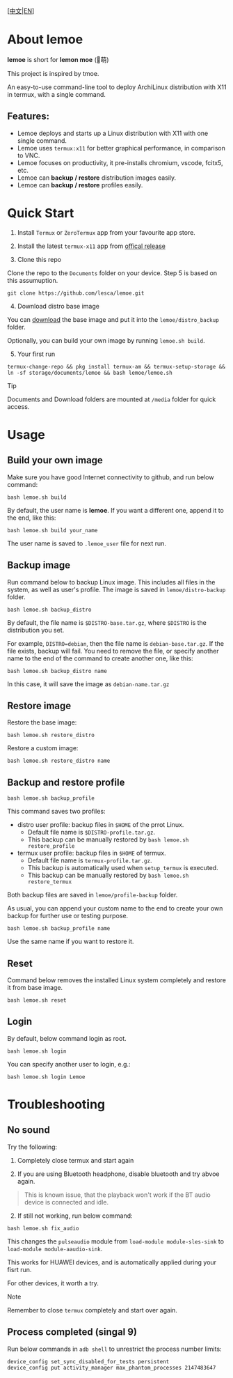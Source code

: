[[中文](README_CN.md)|[EN](README.md)]

# About **lemoe**

**lemoe** is short for **lemon moe** (🍋萌)

This project is inspired by tmoe.

An easy-to-use command-line tool to deploy ArchiLinux distribution with X11 in termux, with a single command. 

## Features:

* Lemoe deploys and starts up a Linux distribution with X11 with one single command.
* Lemoe uses `termux:x11` for better graphical performance, in comparison to VNC.
* Lemoe focuses on productivity, it pre-installs chromium, vscode, fcitx5, etc.
* Lemoe can **backup / restore** distribution images easily.
* Lemoe can **backup / restore** profiles easily.



# Quick Start

1. Install `Termux` or `ZeroTermux` app from your favourite app store.

2. Install the latest `termux-x11` app from [offical release](https://github.com/termux/termux-x11/releases)

3. Clone this repo

Clone the repo to the `Documents` folder on your device. Step 5 is based on this assumuption. 

```
git clone https://github.com/lesca/lemoe.git
```

4. Download distro base image

You can [download](https://github.com/lesca/lemoe/wiki/Download) the base image and put it into the `lemoe/distro_backup` folder.

Optionally, you can build your own image by running `lemoe.sh build`.

5. Your first run

```
termux-change-repo && pkg install termux-am && termux-setup-storage && ln -sf storage/documents/lemoe && bash lemoe/lemoe.sh
```

> [!TIP]
> Documents and Download folders are mounted at `/media` folder for quick access.

# Usage

## Build your own image

Make sure you have good Internet connectivity to github, and run below command:

```
bash lemoe.sh build
``` 

By default, the user name is **lemoe**. If you want a different one, append it to the end, like this:

```
bash lemoe.sh build your_name
```

The user name is saved to `.lemoe_user` file for next run.

## Backup image

Run command below to backup Linux image. This includes all files in the system, as well as user's profile. The image is saved in `lemoe/distro-backup` folder.

```
bash lemoe.sh backup_distro
```

By default, the file name is `$DISTRO-base.tar.gz`, where `$DISTRO` is the distribution you set. 

For example, `DISTRO=debian`, then the file name is `debian-base.tar.gz`. If the file exists, backup will fail. You need to remove the file, or specify another name to the end of the command to create another one, like this:

```
bash lemoe.sh backup_distro name
```

In this case, it will save the image as `debian-name.tar.gz`

## Restore image

Restore the base image:

```
bash lemoe.sh restore_distro
```

Restore a custom image:

```
bash lemoe.sh restore_distro name
```

## Backup and restore profile

```
bash lemoe.sh backup_profile
```

This command saves two profiles:

* distro user profile: backup files in `$HOME` of the prrot Linux. 
  * Default file name is `$DISTRO-profile.tar.gz`.
  * This backup can be manually restored by `bash lemoe.sh restore_profile`
* termux user profile: backup files in `$HOME` of termux.
  * Default file name is `termux-profile.tar.gz`.
  * This backup is automatically used when `setup_termux` is executed. 
  * This backup can be manually restored by `bash lemoe.sh restore_termux`

Both backup files are saved in `lemoe/profile-backup` folder.

As usual, you can append your custom name to the end to create your own backup for further use or testing purpose. 

```
bash lemoe.sh backup_profile name
```

Use the same name if you want to restore it.

## Reset

Command below removes the installed Linux system completely and restore it from base image.

```
bash lemoe.sh reset
```

## Login 

By default, below command login as root.

```
bash lemoe.sh login
```

You can specify another user to login, e.g.:

```
bash lemoe.sh login Lemoe
```


# Troubleshooting

## No sound

Try the following:

1. Completely close termux and start again

2. If you are using Bluetooth headphone, disable bluetooth and try abvoe again.

> This is known issue, that the playback won't work if the BT audio device is connected and idle.

2. If still not working, run below command:

```
bash lemoe.sh fix_audio
```

This changes the `pulseaudio` module from `load-module module-sles-sink` to `load-module module-aaudio-sink`.

This works for HUAWEI devices, and is automatically applied during your fisrt run. 

For other devices, it worth a try. 

> [!NOTE]
> Remember to close `termux` completely and start over again. 

## Process completed (singal 9)

Run below commands in `adb shell` to unrestrict the process number limits:

```
device_config set_sync_disabled_for_tests persistent
device_config put activity_manager max_phantom_processes 2147483647
```
